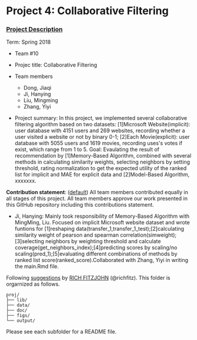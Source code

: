 # Project 4: Collaborative Filtering

### [Project Description](doc/project4_desc.md)

Term: Spring 2018

+ Team #10
+ Projec title: Collaborative Filtering
+ Team members
	+ Dong, Jiaqi
	+ Ji, Hanying
	+ Liu, Mingming
	+ Zhang, Yiyi

+ Project summary: 
In this project, we implemented several collaborative filtering algorithm based on two datasets:
[1]Microsoft Website(implicit): user database with 4151 users and 269 websites, recording whether a user visited a website or not by binary 0-1;
[2]Each Movie(explicit): user database with 5055 users and 1619 movies, recording uses's votes if exist, which range from 1 to 5.
Goal: Evaulating the result of recommendation by [1]Memory-Based Algorithm, combined with several methods in calculating similarity weights, selecting neighbors by setting threshold, rating normalization to get the expected utility of the ranked list for implicit and MAE for explicit data and [2]Model-Based Algorithm, xxxxxxx.
	
**Contribution statement**: ([default](doc/a_note_on_contributions.md)) All team members contributed equally in all stages of this project. All team members approve our work presented in this GitHub repository including this contributions statement. 

+ Ji, Hanying: Mainly took responsibility of Memory-Based Algorithm with MingMing, Liu. Focused on implicit Microsoft website dataset and wrote funtions for [1]reshaping data(transfer_1,transfer_1_test);[2]calculating similarity weight of pearson and spearman correlation(simweight);[3]selecting neighbors by weighting threshold and calculate coverage(get_neighbors_index);[4]predicting scores by scaling/no scaling(pred_1);[5]evaluating different combinations of methods by ranked list score(ranked_score).Collaborated with Zhang, Yiyi in writing the main.Rmd file.

Following [suggestions](http://nicercode.github.io/blog/2013-04-05-projects/) by [RICH FITZJOHN](http://nicercode.github.io/about/#Team) (@richfitz). This folder is orgarnized as follows.

```
proj/
├── lib/
├── data/
├── doc/
├── figs/
└── output/
```

Please see each subfolder for a README file.
